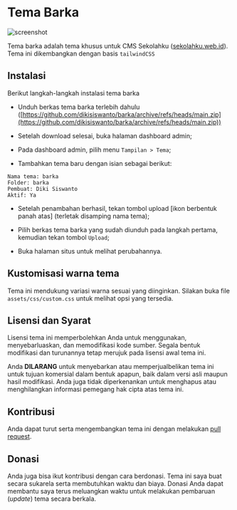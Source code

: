 # Tema Barka
![screenshot](https://i.ibb.co/G9Mdg7M/barka-post.png)

Tema barka adalah tema khusus untuk CMS Sekolahku ([sekolahku.web.id](https://sekolahku.web.id)). Tema ini dikembangkan dengan basis `tailwindCSS`

## Instalasi

Berikut langkah-langkah instalasi tema barka

- Unduh berkas tema barka terlebih dahulu ([https://github.com/dikisiswanto/barka/archive/refs/heads/main.zip](https://github.com/dikisiswanto/barka/archive/refs/heads/main.zip))

- Setelah download selesai, buka halaman dashboard admin;

- Pada dashboard admin, pilih menu `Tampilan > Tema`;

- Tambahkan tema baru dengan isian sebagai berikut:

```
Nama tema: barka
Folder: barka
Pembuat: Diki Siswanto
Aktif: Ya
```

- Setelah penambahan berhasil, tekan tombol upload [ikon berbentuk panah atas] (terletak disamping nama tema);

- Pilih berkas tema barka yang sudah diunduh pada langkah pertama, kemudian tekan tombol `Upload`;

- Buka halaman situs untuk melihat perubahannya.

## Kustomisasi warna tema

Tema ini mendukung variasi warna sesuai yang diinginkan. Silakan buka file `assets/css/custom.css` untuk melihat opsi yang tersedia.

## Lisensi dan Syarat

Lisensi tema ini memperbolehkan Anda untuk menggunakan, menyebarluaskan, dan memodifikasi kode sumber. Segala bentuk modifikasi dan turunannya tetap merujuk pada lisensi awal tema ini.

Anda **DILARANG** untuk menyebarkan atau memperjualbelikan tema ini untuk tujuan komersial dalam bentuk apapun, baik dalam versi asli maupun hasil modifikasi. Anda juga tidak diperkenankan untuk menghapus atau menghilangkan informasi pemegang hak cipta atas tema ini.

## Kontribusi

Anda dapat turut serta mengembangkan tema ini dengan melakukan [pull request](https://github.com/dikisiswanto/barka/pulls).

## Donasi

Anda juga bisa ikut kontribusi dengan cara berdonasi. Tema ini saya buat secara sukarela serta membutuhkan waktu dan biaya. Donasi Anda dapat membantu saya terus meluangkan waktu untuk melakukan pembaruan (*update*) tema secara berkala.
